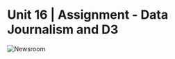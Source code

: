 # Unit 16 | Assignment - Data Journalism and D3

![Newsroom](https://media.giphy.com/media/v2xIous7mnEYg/giphy.gif)

